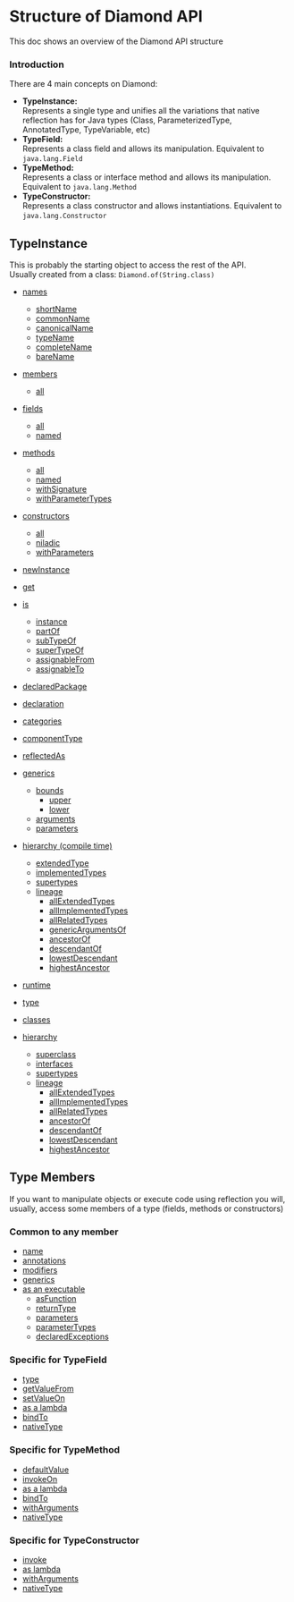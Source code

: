 # Structure of Diamond API
This doc shows an overview of the Diamond API structure

### Introduction
There are 4 main concepts on Diamond:
- **TypeInstance:**   
  Represents a single type and unifies all the variations that native reflection
  has for Java types (Class, ParameterizedType, AnnotatedType, TypeVariable, etc)
- **TypeField:**   
  Represents a class field and allows its manipulation. Equivalent to `java.lang.Field`
- **TypeMethod:**  
  Represents a class or interface method and allows its manipulation. Equivalent to `java.lang.Method`
- **TypeConstructor:**  
  Represents a class constructor and allows instantiations. Equivalent to `java.lang.Constructor`

## TypeInstance
This is probably the starting object to access the rest of the API.  
Usually created from a class: `Diamond.of(String.class)`

- [names](names_api_guide.md)
  - [shortName](names_api_guide.md#how-to-get-the-simple-name-of-a-class-typenamesshortname)
  - [commonName](names_api_guide.md#how-to-get-the-name-of-a-class-typenamescommonname)
  - [canonicalName](names_api_guide.md#hot-to-get-the-canonical-name-of-a-class-typenamescanonicalname)
  - [typeName](names_api_guide.md#how-to-get-the-typename-of-a-type-typenamestypename)
  - [completeName](names_api_guide.md#how-to-get-the-annotated-name-of-a-type-typenamescompletename)
  - [bareName](names_api_guide.md#how-to-get-the-minimum-name-of-a-type-typenamesbarename)

- [members](accessing-members_api_guide.md)
  - [all](accessing-members_api_guide.md#how-to-get-all-the-members-of-a-type-typeinstancemembers)
- [fields](accessing-members_api_guide.md#accessing-fields)
  - [all](accessing-members_api_guide.md#how-to-get-all-the-fields-of-a-type-typeinstancefields)
  - [named](accessing-members_api_guide.md#how-to-get-a-field-by-name-typeinstancenamed)
- [methods](accessing-members_api_guide.md#accessing-methods)
  - [all](accessing-members_api_guide.md#how-to-get-all-the-methods-of-a-type-typeinstancemethods)
  - [named](accessing-members_api_guide.md#how-to-get-a-method-by-name-typemethodsnamed)
  - [withSignature](accessing-members_api_guide.md#how-to-get-a-method-by-its-signature-typemethodswithsignature)
  - [withParameterTypes](accessing-members_api_guide.md#how-to-get-a-method-by-its-parameter-types-typemethodswithparametertypes)
- [constructors](accessing-members_api_guide.md#accessing-constructors)
  - [all](accessing-members_api_guide.md#how-to-get-all-the-constructors-of-a-type-typeinstanceconstructors)
  - [niladic](accessing-members_api_guide.md#how-to-get-the-no-arg-constructor-of-a-type-typeconstructorsniladic)
  - [withParameters](accessing-members_api_guide.md#how-to-get-a-constructor-by-its-parameter-types-typeconstructorswithparametertypes)

- [newInstance](instantiation_api_guide.md#how-to-quickly-create-an-instance-of-a-type-using-the-niladic-constructor-typeinstancenewinstance) 
- [get](instantiation_api_guide.md#how-to-use-a-type-as-a-supplier-typeinstanceget)

- [is](type-tests_api_guide.md#is-questions)
  - [instance](type-tests_api_guide.md#how-to-test-if-an-instance-belongs-to-a-type-typetestsinstance)
  - [partOf](type-tests_api_guide.md#how-to-test-if-a-type-represents-an-interface-typetestspartof)
  - [subTypeOf](type-tests_api_guide.md#how-to-test-if-a-type-is-a-compile-time-subtype-typetestssubtypeof)
  - [superTypeOf](type-tests_api_guide.md#how-to-test-if-a-type-is-a-compile-time-supertype-typetestssupertypeof)
  - [assignableFrom](type-tests_api_guide.md#how-to-test-if-a-type-includes-other-type-typetestsassignablefrom)
  - [assignableTo](type-tests_api_guide.md#how-to-test-if-a-type-can-be-assigned-into-other-type-typetestsassignableto)

- [declaredPackage](type-info_api_guide.md#how-to-know-the-package-where-a-type-is-declared-typeinstancedeclaredpackage)
- [declaration](type-info_api_guide.md#how-to-get-a-string-representation-of-the-type-typeinstancedeclaration)
- [categories](type-info_api_guide.md#how-to-know-the-categories-a-type-belongs-to-typeinstancecategories)
- [componentType](type-info_api_guide.md#how-to-know-the-component-type-of-an-array-type-typeinstancecomponenttype)
- [reflectedAs](type-info_api_guide.md#how-to-get-the-native-reflection-instance-from-a-type-typeinstancereflectedas)

- [generics](generics_api_guide.md#type-generics)
  - [bounds](generics_api_guide.md#the-bounds-of-a-type-can-be-accessed-with-typegenericsbounds)
    - [upper](generics_api_guide.md#how-to-get-the-upper-bounds-of-a-type-typeboundsupper)
    - [lower](generics_api_guide.md#how-to-get-the-lower-bounds-of-a-type-typeboundsupper)
  - [arguments](generics_api_guide.md#how-to-get-the-type-arguments-of-a-parameterized-type-typegenericsarguments)
  - [parameters](generics_api_guide.md#how-to-get-the-type-parameters-of-a-parameterizable-type-typegenericsparameters)
  
- [hierarchy (compile time)](compile-time-hierarchy_api_guide.md#compile-time-hierarchy)
  - [extendedType](compile-time-hierarchy_api_guide.md#how-to-know-the-type-a-type-extends-from-compiletimehierarchyextendedtype)
  - [implementedTypes](compile-time-hierarchy_api_guide.md#how-to-know-the-different-types-a-type-directly-implements-compiletimehierarchyimplementedtypes)
  - [supertypes](compile-time-hierarchy_api_guide.md#how-to-know-all-the-direct-super-types-of-a-type-compiletimehierarchysupertypes)
  - [lineage](compile-time-hierarchy_api_guide.md#type-lineage)
    - [allExtendedTypes](compile-time-hierarchy_api_guide.md#how-to-get-all-the-types-extended-from-a-type-typelineageallextendedtypes)
    - [allImplementedTypes](compile-time-hierarchy_api_guide.md#how-to-get-all-the-implemented-types-from-a-type-typelineageallimplementedtypes)
    - [allRelatedTypes](compile-time-hierarchy_api_guide.md#how-to-get-all-types-involved-in-a-type-hierarchy-typelineageallrelatedtypes)
    - [genericArgumentsOf](compile-time-hierarchy_api_guide.md#how-to-get-the-actual-type-arguments-of-a-super-type-in-the-hierarchy-typelineagegenericargumentsof)
    - [ancestorOf](compile-time-hierarchy_api_guide.md#how-to-get-the-direct-ancestor-of-a-type-in-a-lineage-typelineageancestorof)
    - [descendantOf](compile-time-hierarchy_api_guide.md#how-to-get-the-direct-descendant-of-a-type-in-a-lineage-typelineagedescendantof)
    - [lowestDescendant](compile-time-hierarchy_api_guide.md#how-to-get-the-lowest-descendant-in-a-hierarchy-lineage-typelineagelowestdescendant)
    - [highestAncestor](compile-time-hierarchy_api_guide.md#how-to-get-the-highest-ancestor-in-a-hierarchy-lineage-typelineagehighestancestor)
  
- [runtime](runtime-hierarchy_api_guide.md#runtime-information)
 - [type](runtime-hierarchy_api_guide.md#how-to-get-the-actual-runtime-type-of-a-type-typeruntimetype)
 - [classes](runtime-hierarchy_api_guide.md#how-to-get-the-actual-classes-that-can-be-used-at-runtime-to-hold-a-variable-of-a-type-typeruntimeclasses)
 - [hierarchy](runtime-hierarchy_api_guide.md#runtime-hierarchy)
   - [superclass](runtime-hierarchy_api_guide.md#how-to-know-the-superclass-a-type-directly-extends-from-runtimetypehierarchysuperclass)
   - [interfaces](runtime-hierarchy_api_guide.md#how-to-know-the-interfaces-a-type-directly-implements-runtimetypehierarchyinterfaces)
   - [supertypes](runtime-hierarchy_api_guide.md#how-to-know-all-the-direct-super-types-of-a-type-runtimetypehierarchysupertypes)
   - [lineage](runtime-hierarchy_api_guide.md#runtime-type-lineage)
     - [allExtendedTypes](runtime-hierarchy_api_guide.md#how-to-get-all-the-types-extended-from-a-type-typelineageallextendedtypes)
     - [allImplementedTypes](runtime-hierarchy_api_guide.md#how-to-get-all-the-implemented-types-from-a-type-typelineageallimplementedtypes)
     - [allRelatedTypes](runtime-hierarchy_api_guide.md#how-to-get-all-types-involved-in-a-type-hierarchy-typelineageallrelatedtypes)
     - [ancestorOf](runtime-hierarchy_api_guide.md#how-to-get-the-direct-ancestor-of-a-type-in-a-lineage-typelineageancestorof)
     - [descendantOf](runtime-hierarchy_api_guide.md#how-to-get-the-direct-descendant-of-a-type-in-a-lineage-typelineagedescendantof)
     - [lowestDescendant](runtime-hierarchy_api_guide.md#how-to-get-the-lowest-descendant-in-a-hierarchy-lineage-typelineagelowestdescendant)
     - [highestAncestor](runtime-hierarchy_api_guide.md#how-to-get-the-highest-ancestor-in-a-hierarchy-lineage-typelineagehighestancestor)

## Type Members
If you want to manipulate objects or execute code using reflection you will, 
usually, access some members of a type (fields, methods or constructors)

### Common to any member
- [name](members_api_guide.md#how-to-access-the-name-of-a-member-namedname)
- [annotations](members_api_guide.md#how-to-access-the-annotations-declared-on-a-member-annotatedannotations)
- [modifiers](members_api_guide.md#how-to-access-all-the-modifiers-of-a-member-modifiablemodifiers)
- [generics](members_api_guide.md#how-to-access-the-type-parameters-used-on-a-member-declaration-generifiedgenerics)
- [as an executable](members_api_guide.md#executable)
  - [asFunction](members_api_guide.md#how-to-get-a-polymorphic-lambda-from-a-member-executableasfunction)
  - [returnType](members_api_guide.md#how-to-know-the-return-type-of-any-member-used-as-function-executablereturntype)
  - [parameters](members_api_guide.md#how-to-know-the-expected-parameters-of-a-member-used-as-a-function-executableparameters)
  - [parameterTypes](members_api_guide.md#how-to-know-the-expected-parameter-types-of-a-member-used-as-function-parameterizedbehaviorparametertypes)
  - [declaredExceptions](members_api_guide.md#how-to-know-the-declared-exception-of-the-member-exceptionabledeclaredexceptions)
  
### Specific for TypeField
- [type](field-api-guide.md#how-to-know-the-type-of-a-field-typefieldtype)
- [getValueFrom](field-api-guide.md#how-to-get-the-value-of-a-field-from-an-object-typefieldgetvaluefrom)
- [setValueOn](field-api-guide.md#how-to-set-the-value-of-a-field-on-an-object-typefieldsetvalueon)
- [as a lambda](field-api-guide.md#field-used-as-lambda)
- [bindTo](field-api-guide.md#how-to-bind-an-instance-to-a-type-field-typefieldbindto)
- [nativeType](field-api-guide.md#how-to-get-the-native-reflection-instance-for-a-field-typefieldnativetype)

### Specific for TypeMethod
- [defaultValue](method-api-guide.md#how-to-get-the-default-value-of-a-method-typemethoddefaultvalue)
- [invokeOn](method-api-guide.md#how-to-invoke-a-method-in-an-instance-typemethodinvokeon)
- [as a lambda](method-api-guide.md#method-used-as-lambda)
- [bindTo](method-api-guide.md#how-to-bind-an-instance-to-a-type-method-typemethodbindto)
- [withArguments](method-api-guide.md#how-to-bind-arguments-to-the-parameters-of-a-method-typemethodwitharguments)
- [nativeType](method-api-guide.md#how-to-get-the-native-reflection-instance-for-a-method-typemethodnativetype)

### Specific for TypeConstructor
- [invoke](constructor-api-guide.md#how-to-invoke-a-constructor-typeconstructorinvoke)
- [as lambda](constructor-api-guide.md#constructor-used-as-lambda)
- [withArguments](constructor-api-guide.md#how-to-bind-arguments-to-the-parameters-of-a-constructor-typeconstructorwitharguments)
- [nativeType](constructor-api-guide.md#how-to-get-the-native-reflection-instance-for-a-constructor-typeconstructornativetype)